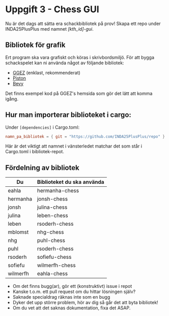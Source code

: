 # Uppgift 3 - Chess GUI

Nu är det dags att sätta era schackbibliotek på prov!
Skapa ett repo under INDA25PlusPlus med namnet *[kth_id]-gui*.

## Bibliotek för grafik
Ert program ska vara grafiskt och köras i skrivbordsmiljö.
För att bygga schackspelet kan ni använda något av följande bibliotek:
* [GGEZ](https://ggez.rs/) (enklast, rekommenderat)
* [Piston](https://www.piston.rs/)
* [Bevy](https://bevyengine.org/)

Det finns exempel kod på GGEZ's hemsida som gör det lätt att komma igång.

## Hur man importerar biblioteket i cargo:

Under `[dependencies]` i Cargo.toml:
```toml
namn_pa_bibliotek = { git = "https://github.com/INDA25PlusPlus/repo" }
```
Här är det viktigt att namnet i vänsterledet matchar det som står i Cargo.toml i bibliotek-repot.


## Fördelning av bibliotek

 | Du       | Biblioteket du ska använda |
 |----------|----------------------------|
 | eahla    | hermanha-chess             |
 | hermanha | jonsh-chess                |
 | jonsh    | julina-chess               |
 | julina   | leben-chess                |
 | leben    | rsoderh-chess              |
 | mblomst  | nhg-chess                  |
 | nhg      | puhl-chess                 |
 | puhl     | rsoderh-chess              |
 | rsoderh  | sofiefu-chess              |
 | sofiefu  | wilmerfh-chess             |
 | wilmerfh | eahla-chess                |

* Om det finns bugg(ar), gör ett (konstruktivt) issue i repot
* Kanske t.o.m. ett pull request om du hittar lösningen själv?
* Saknade specialdrag räknas inte som en bugg
* Dyker det upp större problem, hör av dig så går det att byta bibliotek!
* Om du vet att det saknas dokumentation, fixa det ASAP.

